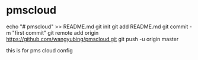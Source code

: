 # pmscloud
echo "# pmscloud" >> README.md
git init
git add README.md
git commit -m "first commit"
git remote add origin https://github.com/wangyubing/pmscloud.git
git push -u origin master

this is for pms cloud config
